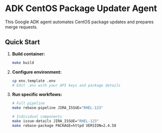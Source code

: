# ADK CentOS Package Updater Agent

This Google ADK agent automates CentOS package updates and prepares merge requests.

## Quick Start

1. **Build container:**
   ```bash
   make build
   ```

2. **Configure environment:**
   ```bash
   cp env.template .env
   # Edit .env with your API keys and package details
   ```

3. **Run specific workflows:**
   ```bash
   # Full pipeline
   make rebase-pipeline JIRA_ISSUE="RHEL-123"

   # Individual components
   make issue-details JIRA_ISSUE="RHEL-123"
   make rebase-package PACKAGE=httpd VERSION=2.4.58

   ```
